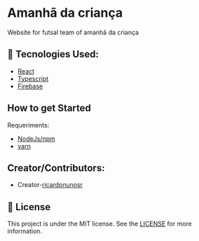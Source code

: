 # Amanhã da criança

Website for futsal team of amanhã da criança

## 🚀 Tecnologies Used:

- [React](https://reactjs.org/)
- [Typescript](https://www.typescriptlang.org/)
- [Firebase](https://firebase.google.com/)

## How to get Started

Requeriments:

- [NodeJs/npm](https://nodejs.org/en/)
- [yarn](https://yarnpkg.com/)

## Creator/Contributors:

- Creator-[ricardonunosr](https://github.com/ricardonunosr)

## 📝 License

This project is under the MIT license. See the [LICENSE](https://github.com/ricardonunosr/amanha-da-crianca-web/blob/master/LICENSE) for more information.
